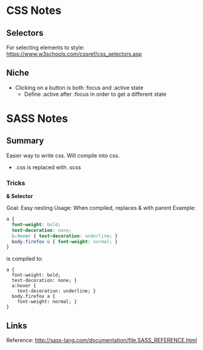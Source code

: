 # CSS Notes

## Selectors
For selecting elements to style: <https://www.w3schools.com/cssref/css_selectors.asp>

## Niche
- Clicking on a button is both :focus and :active state
  - Define :active after :focus in order to get a different state 

# SASS Notes

## Summary
Easier way to write css. Will compile into css.

* .css is replaced with .scss

### Tricks
**& Selector**

Goal: Easy nesting
Usage: When compiled, replaces & with parent
Example: 

``` SCSS
a {
  font-weight: bold;
  text-decoration: none;
  &:hover { text-decoration: underline; }
  body.firefox & { font-weight: normal; }
}
```

is compiled to:

```
a {
  font-weight: bold;
  text-decoration: none; }
  a:hover {
    text-decoration: underline; }
  body.firefox a {
    font-weight: normal; }
}
```


## Links
Reference: http://sass-lang.com/documentation/file.SASS_REFERENCE.html